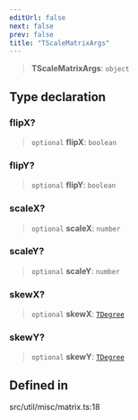 ```yaml
---
editUrl: false
next: false
prev: false
title: "TScaleMatrixArgs"
---
```


> **TScaleMatrixArgs**: `object`

## Type declaration

### flipX?

> `optional` **flipX**: `boolean`

### flipY?

> `optional` **flipY**: `boolean`

### scaleX?

> `optional` **scaleX**: `number`

### scaleY?

> `optional` **scaleY**: `number`

### skewX?

> `optional` **skewX**: [`TDegree`](/api/type-aliases/tdegree/)

### skewY?

> `optional` **skewY**: [`TDegree`](/api/type-aliases/tdegree/)

## Defined in

src/util/misc/matrix.ts:18
